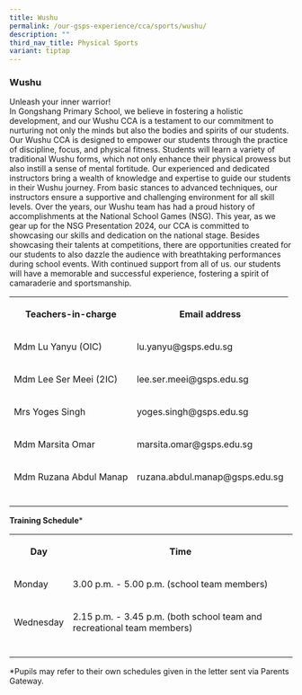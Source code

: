 ```yaml
---
title: Wushu
permalink: /our-gsps-experience/cca/sports/wushu/
description: ""
third_nav_title: Physical Sports
variant: tiptap
---
```

<h3><strong>Wushu</strong></h3>
<p>Unleash your inner warrior!
<br>In Gongshang Primary School, we believe in fostering a holistic development,
and our Wushu CCA is a testament to our commitment to nurturing not only
the minds but also the bodies and spirits of our students. Our Wushu CCA
is designed to empower our students through the practice of discipline,
focus, and physical fitness. Students will learn a variety of traditional
Wushu forms, which not only enhance their physical prowess but also instill
a sense of mental fortitude. Our experienced and dedicated instructors
bring a wealth of knowledge and expertise to guide our students in their
Wushu journey. From basic stances to advanced techniques, our instructors
ensure a supportive and challenging environment for all skill levels. Over
the years, our Wushu team has had a proud history of accomplishments at
the National School Games (NSG). This year, as we gear up for the NSG Presentation
2024, our CCA is committed to showcasing our skills and dedication on the
national stage. Besides showcasing their talents at competitions, there
are opportunities created for our students to also dazzle the audience
with breathtaking performances during school events. With continued support
from all of us. our students will have a memorable and successful experience,
fostering a spirit of camaraderie and sportsmanship.</p>
<table>
<tbody>
<tr>
<th rowspan="1" colspan="1">
<p>Teachers-in-charge</p>
</th>
<th rowspan="1" colspan="1">
<p>Email address</p>
</th>
</tr>
<tr>
<td rowspan="1" colspan="1">
<p>Mdm Lu Yanyu (OIC)</p>
</td>
<td rowspan="1" colspan="1">
<p>lu.yanyu@gsps.edu.sg</p>
</td>
</tr>
<tr>
<td rowspan="1" colspan="1">
<p>Mdm Lee Ser Meei (2IC)</p>
</td>
<td rowspan="1" colspan="1">
<p>lee.ser.meei@gsps.edu.sg</p>
</td>
</tr>
<tr>
<td rowspan="1" colspan="1">
<p>Mrs Yoges Singh</p>
</td>
<td rowspan="1" colspan="1">
<p>yoges.singh@gsps.edu.sg</p>
</td>
</tr>
<tr>
<td rowspan="1" colspan="1">
<p>Mdm Marsita Omar</p>
</td>
<td rowspan="1" colspan="1">
<p>marsita.omar@gsps.edu.sg</p>
</td>
</tr>
<tr>
<td rowspan="1" colspan="1">
<p>Mdm Ruzana Abdul Manap</p>
</td>
<td rowspan="1" colspan="1">
<p>ruzana.abdul.manap@gsps.edu.sg</p>
</td>
</tr>
<tr>
<td rowspan="1" colspan="1">
<p></p>
</td>
<td rowspan="1" colspan="1">
<p></p>
</td>
</tr>
</tbody>
</table>
<p><strong>Training Schedule</strong>*</p>
<table>
<tbody>
<tr>
<th rowspan="1" colspan="1">
<p>Day</p>
</th>
<th rowspan="1" colspan="1">
<p>Time</p>
</th>
</tr>
<tr>
<td rowspan="1" colspan="1">
<p>Monday</p>
</td>
<td rowspan="1" colspan="1">
<p>3.00 p.m. - 5.00 p.m. (school team members)</p>
</td>
</tr>
<tr>
<td rowspan="1" colspan="1">
<p>Wednesday</p>
</td>
<td rowspan="1" colspan="1">
<p>2.15 p.m. - 3.45 p.m. (both school team and recreational team members)</p>
</td>
</tr>
<tr>
<td rowspan="1" colspan="1">
<p></p>
</td>
<td rowspan="1" colspan="1">
<p></p>
</td>
</tr>
</tbody>
</table>
<p>*Pupils may refer to their own schedules given in the letter sent via
Parents Gateway.</p>
<p></p>